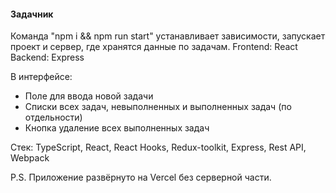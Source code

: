 #### Задачник
Команда "npm i && npm run start" устанавливает зависимости, запускает проект и сервер, где хранятся данные по задачам.
Frontend: React
Backend: Express  

В интерфейсе:
- Поле для ввода новой задачи 
- Списки всех задач, невыполненных и выполненных задач (по отдельности)
- Кнопка удаление всех выполненных задач

Стек: TypeScript, React, React Hooks, Redux-toolkit, Express, Rest API, Webpack

P.S. Приложение развёрнуто на Vercel без серверной части.
